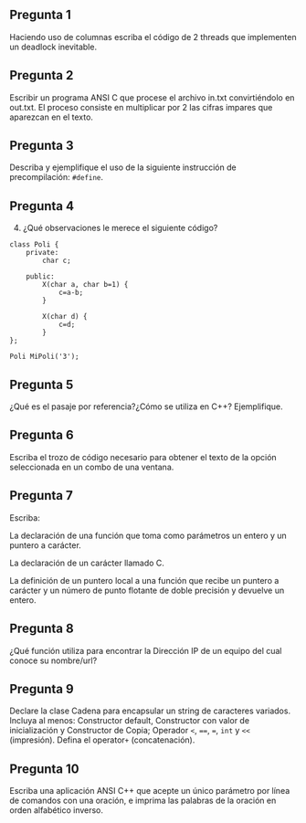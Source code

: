## Pregunta 1

Haciendo uso de columnas escriba el código de 2 threads que implementen un deadlock inevitable.

## Pregunta 2
Escribir un programa ANSI C que procese el archivo in.txt convirtiéndolo en out.txt. El proceso consiste en multiplicar por 2 las cifras impares que aparezcan en el texto.

## Pregunta 3
Describa y ejemplifique el uso de la siguiente instrucción de precompilación: ``#define``.

## Pregunta 4
4) ¿Qué observaciones le merece el siguiente código?

```
class Poli {
    private:
        char c;

    public:
        X(char a, char b=1) {
            c=a-b;
        }

        X(char d) {
            c=d;
        }
};

Poli MiPoli('3');
```

## Pregunta 5
¿Qué es el pasaje por referencia?¿Cómo se utiliza en C++? Ejemplifique.

## Pregunta 6
Escriba el trozo de código necesario para obtener el texto de la opción seleccionada en un combo de una ventana.

## Pregunta 7
Escriba:

La declaración de una función que toma como parámetros un entero y un puntero a carácter.

La declaración de un carácter llamado C.

La definición de un puntero local a una función que recibe un puntero a carácter y un número de punto flotante de doble precisión y devuelve un entero.

## Pregunta 8
¿Qué función utiliza para encontrar la Dirección IP de un equipo del cual conoce su nombre/url?

## Pregunta 9
Declare la clase Cadena para encapsular un string de caracteres variados. Incluya al menos: Constructor default, Constructor con valor de inicialización y Constructor de Copia; Operador ``<``, ``==``, ``=``, ``int`` y ``<<`` (impresión). Defina el operator``+`` (concatenación).

## Pregunta 10
Escriba una aplicación ANSI C++ que acepte un único parámetro por línea de comandos con una oración, e imprima las palabras de la oración en orden alfabético inverso.

